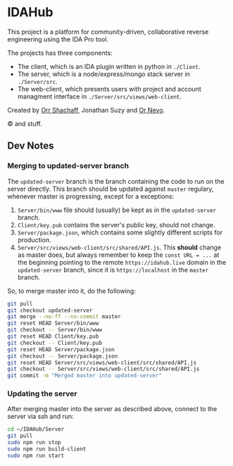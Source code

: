 # IDAHub
This project is a platform for community-driven, collaborative reverse engineering using the IDA Pro tool.

The projects has three components:
- The client, which is an IDA plugin written in python in `./Client`.
- The server, which is a node/express/mongo stack server in `./Server/src`.
- The web-client, which presents users with project and account managment interface in `./Server/src/views/web-client`. 

Created by [Orr Shachaff](https://github.com/lolblat), Jonathan Suzy and [Or Nevo](https://github.com/ornevo). 

© and stuff.

## Dev Notes
### Merging to updated-server branch
The `updated-server` branch is the branch containing the code to run on the server directly. This branch should be updated against `master` regulary, whenever master is progressing, except for a exceptions:

1. `Server/bin/www` file should (usually) be kept as in the `updated-server` branch.
2. `Client/key.pub` contains the server's public key, should not change.
3. `Server/package.json`, which contains some slightly different scripts for production.
4. `Server/src/views/web-client/src/shared/API.js`. This **should** change as master does, but always remember to keep the `const URL = ...` at the beginning pointing to the remote `https://idahub.live` domain in the `updated-server` branch, since it is `https://localhost` in the `master` branch.

So, to merge master into it, do the following:
```bash
git pull
git checkout updated-server
git merge --no-ff --no-commit master
git reset HEAD Server/bin/www
git checkout -- Server/bin/www
git reset HEAD Client/key.pub
git checkout -- Client/key.pub
git reset HEAD Server/package.json
git checkout -- Server/package.json
git reset HEAD Server/src/views/web-client/src/shared/API.js
git checkout -- Server/src/views/web-client/src/shared/API.js
git commit -m "Merged master into updated-server"
```

### Updating the server
After merging master into the server as described above, connect to the server via ssh and run:
```bash
cd ~/IDAHub/Server
git pull
sudo npm run stop
sudo npm run build-client
sudo npm run start
```